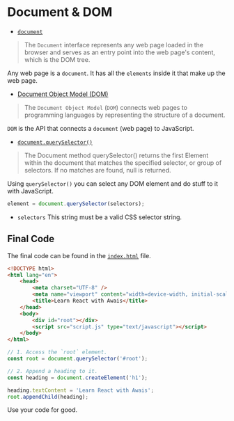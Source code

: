 # Document & DOM

- [`document`](https://developer.mozilla.org/en-US/docs/Web/API/Document)

> The `Document` interface represents any web page loaded in the browser and serves as an entry point into the web page's content, which is the DOM tree.

Any web page is a `document`. It has all the `elements` inside it that make up the web page.

- [Document Object Model (DOM)](https://developer.mozilla.org/en-US/docs/Web/API/Document_Object_Model)

> The `Document Object Model` (`DOM`) connects web pages to programming languages by representing the structure of a document.

`DOM` is the API that connects a `document` (web page) to JavaScript.

- [`document.querySelector()`](https://developer.mozilla.org/en-US/docs/Web/API/Document/querySelector)

> The Document method querySelector() returns the first Element within the document that matches the specified selector, or group of selectors. If no matches are found, null is returned.

Using `querySelector()` you can select any DOM element and do stuff to it with JavaScript.

```js
element = document.querySelector(selectors);
```

- `selectors` This string must be a valid CSS selector string.

## Final Code

The final code can be found in the [`index.html`](./index.html) file.

```html
<!DOCTYPE html>
<html lang="en">
	<head>
		<meta charset="UTF-8" />
		<meta name="viewport" content="width=device-width, initial-scale=1.0" />
		<title>Learn React with Awais</title>
	</head>
	<body>
		<div id="root"></div>
		<script src="script.js" type="text/javascript"></script>
	</body>
</html>
```

```js
// 1. Access the `root` element.
const root = document.querySelector('#root');

// 2. Append a heading to it.
const heading = document.createElement('h1');

heading.textContent = 'Learn React with Awais';
root.appendChild(heading);
```

Use your code for good.
